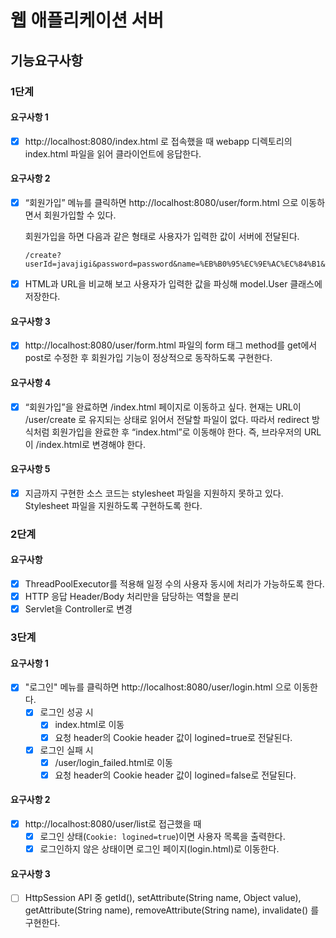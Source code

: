 # 웹 애플리케이션 서버

## 기능요구사항
### 1단계
#### 요구사항 1
- [x] http://localhost:8080/index.html 로 접속했을 때 webapp 디렉토리의 index.html 파일을 읽어 클라이언트에 응답한다.

#### 요구사항 2
- [x] “회원가입” 메뉴를 클릭하면 http://localhost:8080/user/form.html 으로 이동하면서 회원가입할 수 있다.

    회원가입을 하면 다음과 같은 형태로 사용자가 입력한 값이 서버에 전달된다.

    ```http request
    /create?userId=javajigi&password=password&name=%EB%B0%95%EC%9E%AC%EC%84%B1&email=javajigi%40slipp.net
    ```
- [x] HTML과 URL을 비교해 보고 사용자가 입력한 값을 파싱해 model.User 클래스에 저장한다.

#### 요구사항 3
- [x] http://localhost:8080/user/form.html 파일의 form 태그 method를 get에서 post로 수정한 후 회원가입 기능이 정상적으로 동작하도록 구현한다.

#### 요구사항 4
- [x] “회원가입”을 완료하면 /index.html 페이지로 이동하고 싶다. 현재는 URL이 /user/create 로 유지되는 상태로 읽어서 전달할 파일이 없다. 따라서 redirect 방식처럼 회원가입을 완료한 후 “index.html”로 이동해야 한다. 즉, 브라우저의 URL이 /index.html로 변경해야 한다.

#### 요구사항 5
- [x] 지금까지 구현한 소스 코드는 stylesheet 파일을 지원하지 못하고 있다. Stylesheet 파일을 지원하도록 구현하도록 한다.


### 2단계
#### 요구사항
- [x] ThreadPoolExecutor를 적용해 일정 수의 사용자 동시에 처리가 가능하도록 한다.
- [x] HTTP 응답 Header/Body 처리만을 담당하는 역할을 분리
- [x] Servlet을 Controller로 변경

### 3단계
#### 요구사항 1
- [x] "로그인" 메뉴를 클릭하면 http://localhost:8080/user/login.html 으로 이동한다.
    - [x] 로그인 성공 시
        - [x] index.html로 이동
        - [x] 요청 header의 Cookie header 값이 logined=true로 전달된다.
    - [x] 로그인 실패 시
        - [x] /user/login_failed.html로 이동
        - [x] 요청 header의 Cookie header 값이 logined=false로 전달된다.

#### 요구사항 2
- [x] http://localhost:8080/user/list로 접근했을 때
    - [x] 로그인 상태(`Cookie: logined=true`)이면 사용자 목록을 출력한다.
    - [x] 로그인하지 않은 상태이면 로그인 페이지(login.html)로 이동한다.
    
#### 요구사항 3
- [ ] HttpSession API 중 getId(), setAttribute(String name, Object value), getAttribute(String name), removeAttribute(String name), invalidate() 를 구현한다.